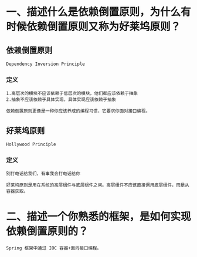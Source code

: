 # 一、描述什么是依赖倒置原则，为什么有时候依赖倒置原则又称为好莱坞原则？
## 依赖倒置原则
    Dependency Inversion Principle
### 定义
    1.高层次的模块不应该依赖于低层次的模块，他们都应该依赖于抽象
    2.抽象不应该依赖于具体实现，具体实现应该依赖于抽象
 
    依赖倒置原则更像是一种你应该养成的编程习惯，它要求你面对接口编程。

## 好莱坞原则
    Hollywood Principle
    
### 定义
    别打电话给我们，有事我会打电话给你
    
    好莱坞原则是用在系统的高层组件与底层组件之间。高层组件不应该直接调用底层组件，而是从容器获取。
    

# 二、描述一个你熟悉的框架，是如何实现依赖倒置原则的？
    
    Spring 框架中通过 IOC 容器+面向接口编程。